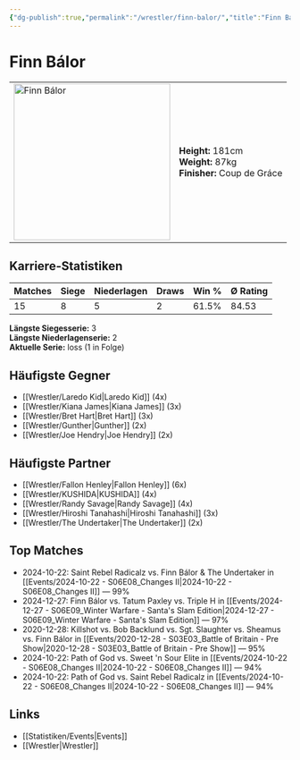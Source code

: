 ```yaml
---
{"dg-publish":true,"permalink":"/wrestler/finn-balor/","title":"Finn Bálor","tags":["wrestler"],"noteIcon":""}
---
```



# Finn Bálor

<table>
        <tr>
        <td><img src="https://github.com/CptSpaulding1980/choke-slam-wrestling/releases/download/images/Finn_Bálor.png" width="280" alt="Finn Bálor"></td>
        <td>
        <b>Height:</b> 181cm<br>
        <b>Weight:</b> 87kg<br>
        <b>Finisher:</b> Coup de Gráce<br>
        </td>
        </tr>
        </table>
        
## Karriere-Statistiken

| Matches | Siege | Niederlagen | Draws | Win % | Ø Rating |
|---------|-------|-------------|-------|-------|-----------|
| 15 | 8 | 5 | 2 | 61.5% | 84.53 |

**Längste Siegesserie:** 3<br>**Längste Niederlagenserie:** 2<br>**Aktuelle Serie:** loss (1 in Folge)


## Häufigste Gegner
- [[Wrestler/Laredo Kid\|Laredo Kid]] (4x)
- [[Wrestler/Kiana James\|Kiana James]] (3x)
- [[Wrestler/Bret Hart\|Bret Hart]] (3x)
- [[Wrestler/Gunther\|Gunther]] (2x)
- [[Wrestler/Joe Hendry\|Joe Hendry]] (2x)

## Häufigste Partner
- [[Wrestler/Fallon Henley\|Fallon Henley]] (6x)
- [[Wrestler/KUSHIDA\|KUSHIDA]] (4x)
- [[Wrestler/Randy Savage\|Randy Savage]] (4x)
- [[Wrestler/Hiroshi Tanahashi\|Hiroshi Tanahashi]] (3x)
- [[Wrestler/The Undertaker\|The Undertaker]] (2x)

## Top Matches
- 2024-10-22: Saint Rebel Radicalz vs. Finn Bálor & The Undertaker in [[Events/2024-10-22 - S06E08_Changes II\|2024-10-22 - S06E08_Changes II]] — 99%
- 2024-12-27: Finn Bálor vs. Tatum Paxley vs. Triple H in [[Events/2024-12-27 - S06E09_Winter Warfare - Santa's Slam Edition\|2024-12-27 - S06E09_Winter Warfare - Santa's Slam Edition]] — 97%
- 2020-12-28: Killshot vs. Bob Backlund vs. Sgt. Slaughter vs. Sheamus  vs. Finn Bálor in [[Events/2020-12-28 - S03E03_Battle of Britain - Pre Show\|2020-12-28 - S03E03_Battle of Britain - Pre Show]] — 95%
- 2024-10-22: Path of God vs. Sweet 'n Sour Elite in [[Events/2024-10-22 - S06E08_Changes II\|2024-10-22 - S06E08_Changes II]] — 94%
- 2024-10-22: Path of God vs. Saint Rebel Radicalz in [[Events/2024-10-22 - S06E08_Changes II\|2024-10-22 - S06E08_Changes II]] — 94%

## Links
- [[Statistiken/Events\|Events]]
- [[Wrestler\|Wrestler]]

